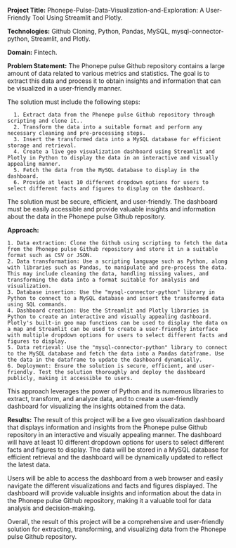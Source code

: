 **Project Title:** Phonepe-Pulse-Data-Visualization-and-Exploration: A User-Friendly Tool Using Streamlit and Plotly.

**Technologies:** Github Cloning, Python, Pandas, MySQL, mysql-connector-python, Streamlit, and Plotly.

**Domain:** Fintech.

**Problem Statement:** The Phonepe pulse Github repository contains a large amount of data related to
various metrics and statistics. The goal is to extract this data and process it to obtain
insights and information that can be visualized in a user-friendly manner.

The solution must include the following steps:

      1. Extract data from the Phonepe pulse Github repository through scripting and clone it..
      2. Transform the data into a suitable format and perform any necessary cleaning and pre-processing steps.
      3. Insert the transformed data into a MySQL database for efficient storage and retrieval.
      4. Create a live geo visualization dashboard using Streamlit and Plotly in Python to display the data in an interactive and visually appealing manner.
      5. Fetch the data from the MySQL database to display in the dashboard.
      6. Provide at least 10 different dropdown options for users to select different facts and figures to display on the dashboard.

The solution must be secure, efficient, and user-friendly. The dashboard must be
easily accessible and provide valuable insights and information about the data in the
Phonepe pulse Github repository.

**Approach:**

    1. Data extraction: Clone the Github using scripting to fetch the data from the Phonepe pulse Github repository and store it in a suitable format such as CSV or JSON.
    2. Data transformation: Use a scripting language such as Python, along with libraries such as Pandas, to manipulate and pre-process the data. This may include cleaning the data, handling missing values, and transforming the data into a format suitable for analysis and visualization.
    3. Database insertion: Use the "mysql-connector-python" library in Python to connect to a MySQL database and insert the transformed data using SQL commands.
    4. Dashboard creation: Use the Streamlit and Plotly libraries in Python to create an interactive and visually appealing dashboard. Plotly's built-in geo map functions can be used to display the data on a map and Streamlit can be used to create a user-friendly interface with multiple dropdown options for users to select different facts and figures to display.
    5. Data retrieval: Use the "mysql-connector-python" library to connect to the MySQL database and fetch the data into a Pandas dataframe. Use the data in the dataframe to update the dashboard dynamically.
    6. Deployment: Ensure the solution is secure, efficient, and user-friendly. Test the solution thoroughly and deploy the dashboard publicly, making it accessible to users.

This approach leverages the power of Python and its numerous libraries to extract,
transform, and analyze data, and to create a user-friendly dashboard for visualizing
the insights obtained from the data.

**Results:** 
The result of this project will be a live geo visualization dashboard that displays
information and insights from the Phonepe pulse Github repository in an interactive
and visually appealing manner. The dashboard will have at least 10 different
dropdown options for users to select different facts and figures to display. The data
will be stored in a MySQL database for efficient retrieval and the dashboard will be
dynamically updated to reflect the latest data.

Users will be able to access the dashboard from a web browser and easily navigate
the different visualizations and facts and figures displayed. The dashboard will
provide valuable insights and information about the data in the Phonepe pulse
Github repository, making it a valuable tool for data analysis and decision-making.

Overall, the result of this project will be a comprehensive and user-friendly solution
for extracting, transforming, and visualizing data from the Phonepe pulse Github
repository.
